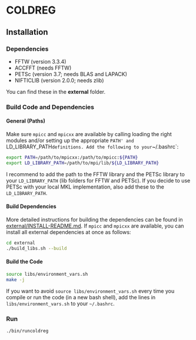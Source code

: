 # COLDREG



## Installation


### Dependencies

* FFTW (version 3.3.4)
* ACCFFT (needs FFTW)
* PETSc (version 3.7; needs BLAS and LAPACK)
* NIFTICLIB (version 2.0.0; needs zlib)

You can find these in the **external** folder.


### Build Code and Dependencies


#### General (Paths)

Make sure `mpicc` and `mpicxx` are available by calling loading the right modules and/or setting up the appropriate `PATH' and `LD_LIBRARY_PATH` definitions. Add the following to your `~/.bashrc`:

```bash
export PATH=/path/to/mpicxx:/path/to/mpicc:${PATH}
export LD_LIBRARY_PATH=/path/to/mpi/lib/${LD_LIBRARY_PATH}
```

I recommend to add the path to the FFTW library and the PETSc library to your `LD_LIBRARY_PATH` (lib folders for FFTW and PETSc). If you decide to use PETSc with your local MKL implementation, also add these to the `LD_LIBRARY_PATH`.



#### Build Dependencies

More detailed instructions for building the dependencies can be found in [external/INSTALL-README.md](external/INSTALL-README.md). If `mpicc` and `mpicxx` are available, you can install all external dependencies at once as follows:

```bash
cd external
./build_libs.sh --build
```

#### Build the Code


```bash
source libs/environment_vars.sh
make -j
```

If you want to avoid `source libs/environment_vars.sh` every time you compile or run the code (in a new bash shell), add the lines in `libs/environment_vars.sh` to your `~/.bashrc`.


### Run 

```bash
./bin/runcoldreg
```
